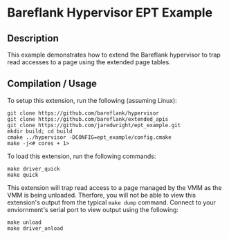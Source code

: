 # Bareflank Hypervisor EPT Example

## Description

This example demonstrates how to extend the Bareflank hypervisor to trap read
accesses to a page using the extended page tables.

## Compilation / Usage

To setup this extension, run the following (assuming Linux):

```
git clone https://github.com/bareflank/hypervisor
git clone https://github.com/bareflank/extended_apis
git clone https://github.com/jaredwright/ept_example.git
mkdir build; cd build
cmake ../hypervisor -DCONFIG=ept_example/config.cmake
make -j<# cores + 1>
```

To load this extension, run the following commands:

```
make driver_quick
make quick
```

This extension will trap read access to a page managed by the VMM as the VMM
is being unloaded. Therfore, you will not be able to view this extension's
output from the typical ```make dump``` command. Connect to your enviornment's
serial port to view output using the following:

```
make unload
make driver_unload
```
